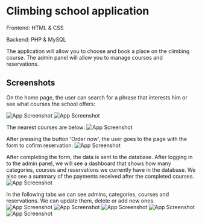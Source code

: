 # Climbing school application
Frontend: HTML & CSS

Backend: PHP & MySQL

The application will allow you to choose and book a place on the climbing course. 
The admin panel will allow you to manage courses and reservations.

## Screenshots
On the home page, the user can search for a phrase that interests him or see what courses the school offers:

![App Screenshot](https://github.com/Justyna96-prog/climbing_school/blob/main/screenshots/home-page.png)
![App Screenshot](https://github.com/Justyna96-prog/climbing_school/blob/main/screenshots/home-page2.png)

The nearest courses are below:
![App Screenshot](https://github.com/Justyna96-prog/climbing_school/blob/main/screenshots/home-page3.png)

After pressing the button 'Order now', the user goes to the page with the form to cofirm reservation:
![App Screenshot](https://github.com/Justyna96-prog/climbing_school/blob/main/screenshots/reservation.png)

After completing the form, the data is sent to the database. After logging in to the admin panel, we will see a dashboard that shows how many categories, courses and reservations we currently have in the database. We also see a summary of the payments received after the completed courses.
![App Screenshot](https://github.com/Justyna96-prog/climbing_school/blob/main/screenshots/dashboard.png)

In the following tabs we can see admins, categories, courses and reservations. We can update them, delete or add new ones.
![App Screenshot](https://github.com/Justyna96-prog/climbing_school/blob/main/screenshots/manage-admin.png)
![App Screenshot](https://github.com/Justyna96-prog/climbing_school/blob/main/screenshots/manage-course.png)
![App Screenshot](https://github.com/Justyna96-prog/climbing_school/blob/main/screenshots/manage-reservations.png)
![App Screenshot](https://github.com/Justyna96-prog/climbing_school/blob/main/screenshots/update-reservations.png)
![App Screenshot](https://github.com/Justyna96-prog/climbing_school/blob/main/screenshots/add-course.png)
